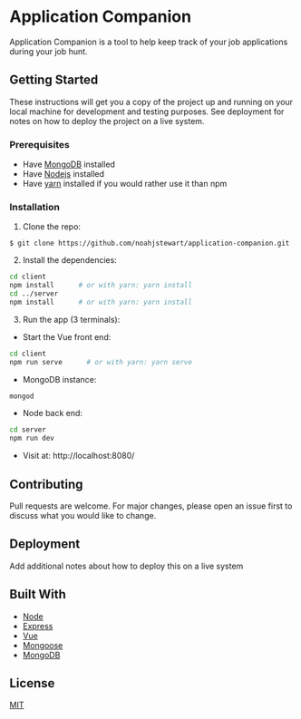 # Application Companion

Application Companion is a tool to help keep track of your job applications during your job hunt.


## Getting Started

These instructions will get you a copy of the project up and running on your local machine for development and testing purposes. See deployment for notes on how to deploy the project on a live system.

### Prerequisites

* Have [MongoDB](https://docs.mongodb.com/manual/installation/) installed
* Have [Nodejs](https://nodejs.org/en/) installed
* Have [yarn](https://yarnpkg.com/en/) installed if you would rather use it than npm

### Installation

1) Clone the repo:
```
$ git clone https://github.com/noahjstewart/application-companion.git
```

2) Install the dependencies:

```bash
cd client
npm install      # or with yarn: yarn install
cd ../server
npm install      # or with yarn: yarn install
```

3) Run the app (3 terminals):

  * Start the Vue front end:
```bash
cd client
npm run serve      # or with yarn: yarn serve
```

  * MongoDB instance:
```bash
mongod
```

  * Node back end:
```bash
cd server
npm run dev
```

  * Visit at: http://localhost:8080/


## Contributing
Pull requests are welcome. For major changes, please open an issue first to discuss what you would like to change.

## Deployment

Add additional notes about how to deploy this on a live system

## Built With

* [Node](https://nodejs.org/en/)
* [Express](http://expressjs.com/)
* [Vue](https://vuejs.org/)
* [Mongoose](https://mongoosejs.com/)
* [MongoDB](https://www.mongodb.com/)

## License
[MIT](https://choosealicense.com/licenses/mit/)
